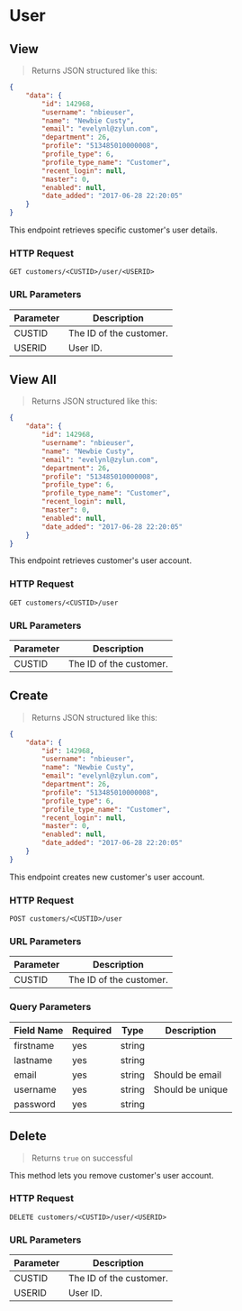 # User

## View

> Returns JSON structured like this:

```json
{
    "data": {
        "id": 142968,
        "username": "nbieuser",
        "name": "Newbie Custy",
        "email": "evelynl@zylun.com",
        "department": 26,
        "profile": "513485010000008",
        "profile_type": 6,
        "profile_type_name": "Customer",
        "recent_login": null,
        "master": 0,
        "enabled": null,
        "date_added": "2017-06-28 22:20:05"
    }
}
```

This endpoint retrieves specific customer's user details.

### HTTP Request

`GET customers/<CUSTID>/user/<USERID>`

### URL Parameters

Parameter | Description
--------- | -----------
CUSTID | The ID of the customer.
USERID | User ID.

## View All

> Returns JSON structured like this:

```json
{
    "data": {
        "id": 142968,
        "username": "nbieuser",
        "name": "Newbie Custy",
        "email": "evelynl@zylun.com",
        "department": 26,
        "profile": "513485010000008",
        "profile_type": 6,
        "profile_type_name": "Customer",
        "recent_login": null,
        "master": 0,
        "enabled": null,
        "date_added": "2017-06-28 22:20:05"
    }
}
```

This endpoint retrieves customer's user account.

### HTTP Request

`GET customers/<CUSTID>/user`

### URL Parameters

Parameter | Description
--------- | -----------
CUSTID | The ID of the customer.

## Create

> Returns JSON structured like this:

```json
{
    "data": {
        "id": 142968,
        "username": "nbieuser",
        "name": "Newbie Custy",
        "email": "evelynl@zylun.com",
        "department": 26,
        "profile": "513485010000008",
        "profile_type": 6,
        "profile_type_name": "Customer",
        "recent_login": null,
        "master": 0,
        "enabled": null,
        "date_added": "2017-06-28 22:20:05"
    }
}
```

This endpoint creates new customer's user account.

### HTTP Request

`POST customers/<CUSTID>/user`

### URL Parameters

Parameter | Description
--------- | -----------
CUSTID | The ID of the customer.

### Query Parameters

Field Name | Required | Type | Description
---------|-----|------|------
firstname | yes | string | 
lastname | yes | string |
email | yes | string | Should be email
username | yes | string | Should be unique
password | yes | string |

## Delete

> Returns `true` on successful

This method lets you remove customer's user account.

### HTTP Request

`DELETE customers/<CUSTID>/user/<USERID>`

### URL Parameters

Parameter | Description
--------- | -----------
CUSTID | The ID of the customer.
USERID | User ID.
